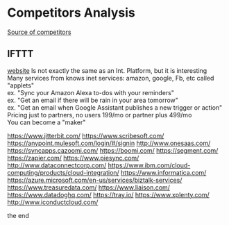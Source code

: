 # Competitors Analysis
[Source of competitors](https://cloud-elements.com/)


## IFTTT
[website](https://ifttt.com/)
Is not exactly the same as an Int. Platform, but it is interesting  
Many services from knows inet services: amazon, google, Fb, etc called "applets"  
ex. "Sync your Amazon Alexa to-dos with your reminders"  
ex. "Get an email if there will be rain in your area tomorrow"  
ex. "Get an email when Google Assistant publishes a new trigger or action"  
Pricing just to partners, no users 199/mo or partner plus 499/mo  
You can become a "maker"  


https://www.jitterbit.com/
https://www.scribesoft.com/
https://anypoint.mulesoft.com/login/#/signin
http://www.onesaas.com/
https://syncapps.cazoomi.com/
https://boomi.com/
https://segment.com/
https://zapier.com/
https://www.piesync.com/
http://www.dataconnectcorp.com/
https://www.ibm.com/cloud-computing/products/cloud-integration/
https://www.informatica.com/
https://azure.microsoft.com/en-us/services/biztalk-services/
https://www.treasuredata.com/
https://www.liaison.com/
https://www.datadoghq.com/
https://tray.io/
https://www.xplenty.com/
http://www.iconductcloud.com/


the end